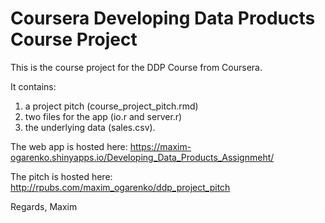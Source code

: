 # Coursera Developing Data Products Course Project

This is the course project for the DDP Course from Coursera.

It contains:

1) a project pitch (course_project_pitch.rmd)
2) two files for the app (io.r and server.r)
3) the underlying data (sales.csv).

The web app is hosted here: https://maxim-ogarenko.shinyapps.io/Developing_Data_Products_Assignmeht/ 

The pitch is hosted here: http://rpubs.com/maxim_ogarenko/ddp_project_pitch

Regards, Maxim
